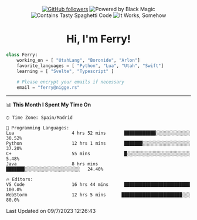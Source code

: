 <div align="center">

[![GitHub followers](https://img.shields.io/github/followers/ImUltik?logo=github&style=for-the-badge&logoColor=white)](https://github.com/ImUltik)
![Powered by Black Magic](https://img.shields.io/static/v1?label=Powered%20By&message=Black%20Magic&color=black&style=for-the-badge&logo=github-sponsors&logoColor=white)
![Contains Tasty Spaghetti Code](https://img.shields.io/static/v1?label=Contains&message=Tasty%20Spaghetti%20Code&color=yellow&style=for-the-badge&logo=visual-studio-code&logoColor=white)
![It Works, Somehow](https://img.shields.io/static/v1?label=It%20Works&message=Somehow&color=green&style=for-the-badge&logo=broadcom&logoColor=white)
<h1>Hi, I'm Ferry!</h1>
</div>

```py
class Ferry:
    working_on = [ "UtahLang", "Boronide", "Arlon"]
    favorite_languages = [ "Python", "Lua", "Utah", "Swift"]
    learning = [ "Svelte", "Typescript" ]
   
    # Please encrypt your emails if necessary
    email = "ferry@nigge.rs"
```
---

<!--START_SECTION:waka-->
📊 **This Month I Spent My Time On** 

```text
⌚︎ Time Zone: Spain/Madrid

💬 Programming Languages: 
Lua                      4 hrs 52 mins       ████████████░░░░░░░░░░░░░   30.52% 
Python                   12 hrs 1 mins       ███████░░░░░░░░░░░░░░░░░░   37.20% 
C+                       55 mins             █░░░░░░░░░░░░░░░░░░░░░░░░   5.48% 
Java                     8 hrs mins          ███████░░░░░░░░░░░░░░░░░░░░░   24.40%

🔥 Editors: 
VS Code                  16 hrs 44 mins      █████████████████████████   100.0%
WebStorm                 12 hrs 5 mins      ███████████████████████░░░   80.0%

```


 Last Updated on 09/7/2023 12:26:43
<!--END_SECTION:waka-->

